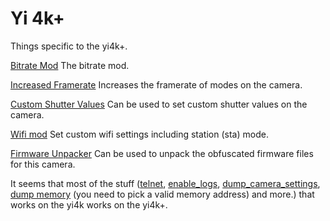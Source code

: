 # Yi 4k+

Things specific to the yi4k+.

[Bitrate Mod](../bitrate/) The bitrate mod.

[Increased Framerate](increased_framerate/) Increases the framerate of modes on the camera.

[Custom Shutter Values](shutter_custom_values) Can be used to set custom shutter values on the camera.

[Wifi mod](wifi/) Set custom wifi settings including station (sta) mode.

[Firmware Unpacker](../firmware_unpacker) Can be used to unpack the obfuscated firmware files for this camera.

It seems that most of the stuff ([telnet](../telnet), [enable_logs](../enable_logs), [dump_camera_settings](../dump_camera_settings), [dump memory](../dump_memory) (you need to pick a valid memory address) and more.) that works on the yi4k works on the yi4k+.
